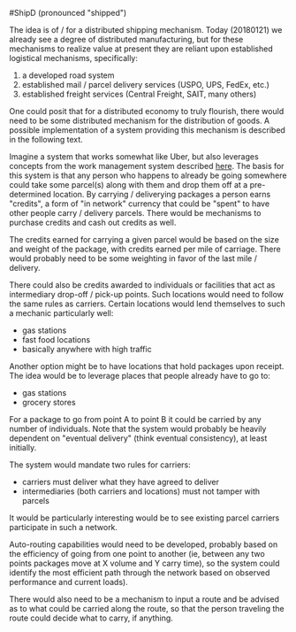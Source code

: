 #ShipD (pronounced "shipped")

The idea is of / for a distributed shipping mechanism. Today (20180121) we already see a degree of distributed manufacturing, but for these mechanisms to realize value at present they are reliant upon established logistical mechanisms, specifically:
1. a developed road system
1. established mail / parcel delivery services (USPO, UPS, FedEx, etc.)
1. established freight services (Central Freight, SAIT, many others)

One could posit that for a distributed economy to truly flourish, there would need to be some distributed mechanism for the distribution of goods. A possible implementation of a system providing this mechanism is described in the following text.

Imagine a system that works somewhat like Uber, but also leverages concepts from the work management system described [here](https://gist.github.com/johnny-b-goode/b35bf3e5caa90d8c70d41babf4754943). The basis for this system is that any person who happens to already be going somewhere could take some parcel(s) along with them and drop them off at a pre-determined location. By carrying / deliverying packages a person earns "credits", a form of "in network" currency that could be "spent" to have other people carry / delivery parcels. There would be mechanisms to purchase credits and cash out credits as well.

The credits earned for carrying a given parcel would be based on the size and weight of the package, with credits earned per mile of carriage. There would probably need to be some weighting in favor of the last mile / delivery.

There could also be credits awarded to individuals or facilities that act as intermediary drop-off / pick-up points. Such locations would need to follow the same rules as carriers. Certain locations would lend themselves to such a mechanic particularly well:
* gas stations
* fast food locations
* basically anywhere with high traffic

Another option might be to have locations that hold packages upon receipt. The idea would be to leverage places that people already have to go to:
* gas stations
* grocery stores

For a package to go from point A to point B it could be carried by any number of individuals. Note that the system would probably be heavily dependent on "eventual delivery" (think eventual consistency), at least initially.

The system would mandate two rules for carriers:
* carriers must deliver what they have agreed to deliver
* intermediaries (both carriers and locations) must not tamper with parcels

It would be particularly interesting would be to see existing parcel carriers participate in such a network.

Auto-routing capabilities would need to be developed, probably based on the efficiency of going from one point to another (ie, between any two points packages move at X volume and Y carry time), so the system could identify the most efficient path through the network based on observed performance and current loads).

There would also need to be a mechanism to input a route and be advised as to what could be carried along the route, so that the person traveling the route could decide what to carry, if anything.
